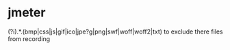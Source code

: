 # jmeter


(?i).*\.(bmp|css|js|gif|ico|jpe?g|png|swf|woff|woff2|txt)  to exclude there files from recording
